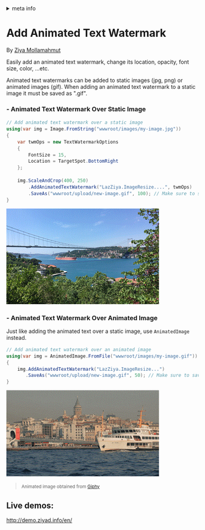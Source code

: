 <!-- meta tags details, will be assigned to meta tags inside header by js -->
<div id="meta-info">
<details><summary>meta info</summary>

> * Title: <i id="md-title">LazZiya.ImageResize - Add Animated Text Watermark</i>
> * Keywords: <i id="md-keywords">asp.net-core, image, resize, crop, scale, text watermark, animated, gif</i>
> * Description: <i id="md-description">Image resizing tool for .Net applications to resize images and add text/image watermark, Supports most common image types including animated gif.</i>
> * Author: <i id="md-author">Ziya Mollamahmut</i>
> * Date: <i id="md-date">22-Feb-2021</i>
> * Image: <i id="md-image">https://github.com/LazZiya/Docs/raw/master/LazZiya.ImageResize/v4.0/images/lazziya-imageresize-logo.png</i>
> * Image-alt: <i id="md-image-alt">LazZiya.ImageResize Logo</i>
> * Version: <i id="md-version">v4.0</i>

</details>
</div>

# Add Animated Text Watermark

By [Ziya Mollamahmut](https://github.com/LazZiya)

Easily add an animated text watermark, change its location, opacity, font size, color, ...etc.

Animated text watermarks can be added to static images (jpg, png) or animated images (gif). When adding an animated text watermark to a static image it must be saved as ".gif".

### - Animated Text Watermark Over Static Image
````csharp
// Add animated text watermark over a static image
using(var img = Image.FromString("wwwroot/images/my-image.jpg"))
{
    var twmOps = new TextWatermarkOptions 
    {
        FontSize = 15,
        Location = TargetSpot.BottomRight 
    };

    img.ScaleAndCrop(400, 250)
        .AddAnimatedTextWatermark("LazZiya.ImageResize....", twmOps)
        .SaveAs("wwwroot/upload/new-image.gif", 100); // Make sure to save as gif
}
````

![Static Image - Animated Text Watermark](https://github.com/LazZiya/Docs/raw/master/LazZiya.ImageResize/v4.0/images/static-image-animated-text-watermark.gif)


### - Animated Text Watermark Over Animated Image
Just like adding the animated text over a static image, use `AnimatedImage` instead.
````csharp
// Add animated text watermark over an animated image
using(var img = AnimatedImage.FromFile("wwwroot/images/my-image.gif"))
{
    img.AddAnimatedTextWatermark("LazZiya.ImageResize...")
       .SaveAs("wwwroot/upload/new-image.gif", 50); // Make sure to save as gif
}
````
![Animated Image - Animated Text Watermark](https://github.com/LazZiya/Docs/raw/master/LazZiya.ImageResize/v4.0/images/animated-image-animated-text-watermark.gif)

> <small>Animated image obtained from [Giphy](https://giphy.com/gifs/GoTurkey-turkey-tourism-goturkey-Y2z4kPLUEDddnAjXwh)</small>

## Live demos:
http://demo.ziyad.info/en/

[1]:https://github.com/LazZiya/ImageResize/blob/master/LazZiya.ImageResize/TextWatermarkOptions.cs